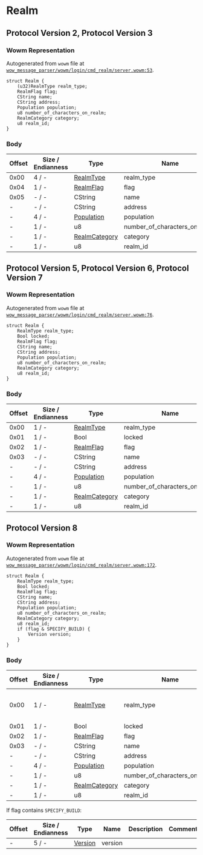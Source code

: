 # Realm

## Protocol Version 2, Protocol Version 3

### Wowm Representation

Autogenerated from `wowm` file at [`wow_message_parser/wowm/login/cmd_realm/server.wowm:53`](https://github.com/gtker/wow_messages/tree/main/wow_message_parser/wowm/login/cmd_realm/server.wowm#L53).
```rust,ignore
struct Realm {
    (u32)RealmType realm_type;
    RealmFlag flag;
    CString name;
    CString address;
    Population population;
    u8 number_of_characters_on_realm;
    RealmCategory category;
    u8 realm_id;
}
```
### Body

| Offset | Size / Endianness | Type | Name | Description | Comment |
| ------ | ----------------- | ---- | ---- | ----------- | ------- |
| 0x00 | 4 / - | [RealmType](realmtype.md) | realm_type |  |  |
| 0x04 | 1 / - | [RealmFlag](realmflag.md) | flag |  |  |
| 0x05 | - / - | CString | name |  |  |
| - | - / - | CString | address |  |  |
| - | 4 / - | [Population](population.md) | population |  |  |
| - | 1 / - | u8 | number_of_characters_on_realm |  |  |
| - | 1 / - | [RealmCategory](realmcategory.md) | category |  |  |
| - | 1 / - | u8 | realm_id |  |  |

## Protocol Version 5, Protocol Version 6, Protocol Version 7

### Wowm Representation

Autogenerated from `wowm` file at [`wow_message_parser/wowm/login/cmd_realm/server.wowm:76`](https://github.com/gtker/wow_messages/tree/main/wow_message_parser/wowm/login/cmd_realm/server.wowm#L76).
```rust,ignore
struct Realm {
    RealmType realm_type;
    Bool locked;
    RealmFlag flag;
    CString name;
    CString address;
    Population population;
    u8 number_of_characters_on_realm;
    RealmCategory category;
    u8 realm_id;
}
```
### Body

| Offset | Size / Endianness | Type | Name | Description | Comment |
| ------ | ----------------- | ---- | ---- | ----------- | ------- |
| 0x00 | 1 / - | [RealmType](realmtype.md) | realm_type |  |  |
| 0x01 | 1 / - | Bool | locked |  |  |
| 0x02 | 1 / - | [RealmFlag](realmflag.md) | flag |  |  |
| 0x03 | - / - | CString | name |  |  |
| - | - / - | CString | address |  |  |
| - | 4 / - | [Population](population.md) | population |  |  |
| - | 1 / - | u8 | number_of_characters_on_realm |  |  |
| - | 1 / - | [RealmCategory](realmcategory.md) | category |  |  |
| - | 1 / - | u8 | realm_id |  |  |

## Protocol Version 8

### Wowm Representation

Autogenerated from `wowm` file at [`wow_message_parser/wowm/login/cmd_realm/server.wowm:172`](https://github.com/gtker/wow_messages/tree/main/wow_message_parser/wowm/login/cmd_realm/server.wowm#L172).
```rust,ignore
struct Realm {
    RealmType realm_type;
    Bool locked;
    RealmFlag flag;
    CString name;
    CString address;
    Population population;
    u8 number_of_characters_on_realm;
    RealmCategory category;
    u8 realm_id;
    if (flag & SPECIFY_BUILD) {
        Version version;
    }
}
```
### Body

| Offset | Size / Endianness | Type | Name | Description | Comment |
| ------ | ----------------- | ---- | ---- | ----------- | ------- |
| 0x00 | 1 / - | [RealmType](realmtype.md) | realm_type |  | vmangos: this is the second column in Cfg_Configs.dbc |
| 0x01 | 1 / - | Bool | locked |  |  |
| 0x02 | 1 / - | [RealmFlag](realmflag.md) | flag |  |  |
| 0x03 | - / - | CString | name |  |  |
| - | - / - | CString | address |  |  |
| - | 4 / - | [Population](population.md) | population |  |  |
| - | 1 / - | u8 | number_of_characters_on_realm |  |  |
| - | 1 / - | [RealmCategory](realmcategory.md) | category |  |  |
| - | 1 / - | u8 | realm_id |  |  |

If flag contains `SPECIFY_BUILD`:

| Offset | Size / Endianness | Type | Name | Description | Comment |
| ------ | ----------------- | ---- | ---- | ----------- | ------- |
| - | 5 / - | [Version](version.md) | version |  |  |

